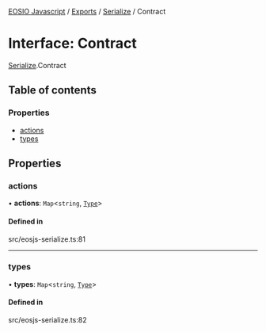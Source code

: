 [EOSIO Javascript](../index.md) / [Exports](../index.md) / [Serialize](../modules/Serialize.md) / Contract

# Interface: Contract

[Serialize](../modules/Serialize.md).Contract

## Table of contents

### Properties

- [actions](Serialize.Contract.md#actions)
- [types](Serialize.Contract.md#types)

## Properties

### actions

• **actions**: `Map`<`string`, [`Type`](Serialize.Type.md)\>

#### Defined in

src/eosjs-serialize.ts:81

___

### types

• **types**: `Map`<`string`, [`Type`](Serialize.Type.md)\>

#### Defined in

src/eosjs-serialize.ts:82

